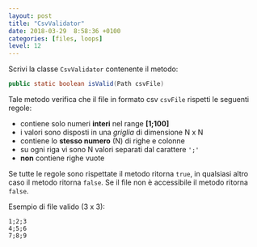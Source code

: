 ```yaml
---
layout: post
title: "CsvValidator"
date: 2018-03-29  8:58:36 +0100
categories: [files, loops]
level: 12
---
```

Scrivi la classe `CsvValidator` contenente il metodo:

~~~java
public static boolean isValid(Path csvFile)
~~~

Tale metodo verifica che il file in formato csv `csvFile` rispetti le seguenti regole:

- contiene solo numeri **interi** nel range **[1;100]** 
- i valori sono disposti in una *griglia* di dimensione N x N
- contiene lo **stesso numero** (N) di righe e colonne
- su ogni riga vi sono N valori separati dal carattere `';'`
- **non** contiene righe vuote

Se tutte le regole sono rispettate il metodo ritorna `true`, in qualsiasi altro caso il metodo ritorna `false`. Se il file non è accessibile il metodo ritorna `false`.

Esempio di file valido (3 x 3):

~~~text
1;2;3
4;5;6
7;8;9
~~~

